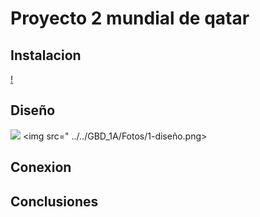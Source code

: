 # Proyecto 2 mundial de qatar


## Instalacion
[!]()

## Diseño
![](../../GBD_1A/Fotos/1-diseño.png)
<img src=" ../../GBD_1A/Fotos/1-diseño.png> 
## Conexion 


## Conclusiones
